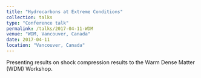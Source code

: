 ```yaml
---
title: "Hydrocarbons at Extreme Conditions"
collection: talks
type: "Conference talk"
permalink: /talks/2017-04-11-WDM
venue: "WDM, Vancouver, Canada"
date: 2017-04-11
location: "Vancouver, Canada"
---
```


Presenting results on shock compression results to the Warm Dense Matter (WDM) Workshop.
